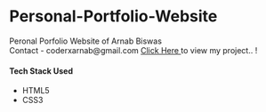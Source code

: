 <h1> Personal-Portfolio-Website </h1>
Peronal Porfolio Website of Arnab Biswas
<br>
Contact - coderxarnab@gmail.com
<a href="https://coderxarnab-portfolio.vercel.app"> Click Here </a> to view my project.. ! 

<h4> Tech Stack Used </h4>
<ul>
  <li> HTML5 </li>
  <li> CSS3 </li>
</ul>
<br>
